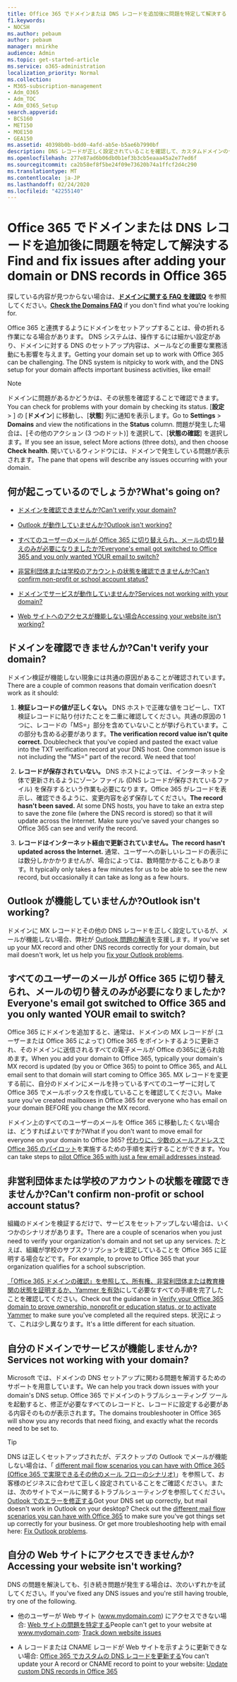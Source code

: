 ```yaml
---
title: Office 365 でドメインまたは DNS レコードを追加後に問題を特定して解決する
f1.keywords:
- NOCSH
ms.author: pebaum
author: pebaum
manager: mnirkhe
audience: Admin
ms.topic: get-started-article
ms.service: o365-administration
localization_priority: Normal
ms.collection:
- M365-subscription-management
- Adm_O365
- Adm_TOC
- Adm_O365_Setup
search.appverid:
- BCS160
- MET150
- MOE150
- GEA150
ms.assetid: 40398b0b-bdd0-4afd-ab5e-b5ae6b7990bf
description: DNS レコードが正しく設定されていることを確認して、カスタムドメインのセットアップ中に発生した問題を追跡する方法について説明します。
ms.openlocfilehash: 277e87ad6b06db0b1ef3b3cb5eaaa45a2e77ed6f
ms.sourcegitcommit: ca2b58ef8f5be24f09e73620b74a1ffcf2d4c290
ms.translationtype: MT
ms.contentlocale: ja-JP
ms.lasthandoff: 02/24/2020
ms.locfileid: "42255140"
---
```

# <a name="find-and-fix-issues-after-adding-your-domain-or-dns-records-in-office-365"></a><span data-ttu-id="07944-103">Office 365 でドメインまたは DNS レコードを追加後に問題を特定して解決する</span><span class="sxs-lookup"><span data-stu-id="07944-103">Find and fix issues after adding your domain or DNS records in Office 365</span></span>

 <span data-ttu-id="07944-104">探している内容が見つからない場合は、**[ドメインに関する FAQ を確認Q](../setup/domains-faq.md)** を参照してください。</span><span class="sxs-lookup"><span data-stu-id="07944-104">**[Check the Domains FAQ](../setup/domains-faq.md)** if you don't find what you're looking for.</span></span> 
  
<span data-ttu-id="07944-p101">Office 365 と連携するようにドメインをセットアップすることは、骨の折れる作業になる場合があります。 DNS システムは、操作するには細かい設定があり、ドメインに対する DNS のセットアップ内容は、メールなどの重要な業務活動にも影響を与えます。</span><span class="sxs-lookup"><span data-stu-id="07944-p101">Getting your domain set up to work with Office 365 can be challenging. The DNS system is nitpicky to work with, and the DNS setup for your domain affects important business activities, like email!</span></span>

> [!NOTE]
> <span data-ttu-id="07944-107">ドメインに問題があるかどうかは、その状態を確認することで確認できます。</span><span class="sxs-lookup"><span data-stu-id="07944-107">You can check for problems with your domain by checking its status.</span></span> <span data-ttu-id="07944-108">[**設定** > ] の [**ドメイン**] に移動し、[**状態**] 列に通知を表示します。</span><span class="sxs-lookup"><span data-stu-id="07944-108">Go to **Settings** > **Domains** and view the notifications in the **Status** column.</span></span> <span data-ttu-id="07944-109">問題が発生した場合は、[その他のアクション (3 つのドット)] を選択して、[**状態の確認**] を選択します。</span><span class="sxs-lookup"><span data-stu-id="07944-109">If you see an issue, select More actions (three dots), and then choose **Check health**.</span></span> <span data-ttu-id="07944-110">開いているウィンドウには、ドメインで発生している問題が表示されます。</span><span class="sxs-lookup"><span data-stu-id="07944-110">The pane that opens will describe any issues occurring with your domain.</span></span>
  
## <a name="whats-going-on"></a><span data-ttu-id="07944-111">何が起こっているのでしょうか?</span><span class="sxs-lookup"><span data-stu-id="07944-111">What's going on?</span></span>

- [<span data-ttu-id="07944-112">ドメインを確認できませんか?</span><span class="sxs-lookup"><span data-stu-id="07944-112">Can't verify your domain?</span></span>](#cant-verify-your-domain)
    
- [<span data-ttu-id="07944-113">Outlook が動作していませんか?</span><span class="sxs-lookup"><span data-stu-id="07944-113">Outlook isn't working?</span></span>](#outlook-isnt-working)
    
- [<span data-ttu-id="07944-114">すべてのユーザーのメールが Office 365 に切り替えられ、メールの切り替えのみが必要になりましたか?</span><span class="sxs-lookup"><span data-stu-id="07944-114">Everyone's email got switched to Office 365 and you only wanted YOUR email to switch?</span></span>](#everyones-email-got-switched-to-office-365-and-you-only-wanted-your-email-to-switch)

- [<span data-ttu-id="07944-115">非営利団体または学校のアカウントの状態を確認できませんか?</span><span class="sxs-lookup"><span data-stu-id="07944-115">Can't confirm non-profit or school account status?</span></span>](#cant-confirm-non-profit-or-school-account-status)

- [<span data-ttu-id="07944-116">ドメインでサービスが動作していませんか?</span><span class="sxs-lookup"><span data-stu-id="07944-116">Services not working with your domain?</span></span>](#services-not-working-with-your-domain)
    
- [<span data-ttu-id="07944-117">Web サイトへのアクセスが機能しない場合</span><span class="sxs-lookup"><span data-stu-id="07944-117">Accessing your website isn't working?</span></span>](#accessing-your-website-isnt-working)

## <a name="cant-verify-your-domain"></a><span data-ttu-id="07944-118">ドメインを確認できませんか?</span><span class="sxs-lookup"><span data-stu-id="07944-118">Can't verify your domain?</span></span>
<span data-ttu-id="07944-119"><a name="BKMK_verify"> </a></span><span class="sxs-lookup"><span data-stu-id="07944-119"><a name="BKMK_verify"> </a></span></span>

<span data-ttu-id="07944-120">ドメイン検証が機能しない現象には共通の原因があることが確認されています。</span><span class="sxs-lookup"><span data-stu-id="07944-120">There are a couple of common reasons that domain verification doesn't work as it should:</span></span>
  
1. <span data-ttu-id="07944-p103">**検証レコードの値が正しくない。** DNS ホストで正確な値をコピーし、TXT 検証レコードに貼り付けたことを二重に確認してください。共通の原因の 1 つに、レコードの「MS=」部分を含めていないことが挙げられています。この部分も含める必要があります。</span><span class="sxs-lookup"><span data-stu-id="07944-p103">**The verification record value isn't quite correct.** Doublecheck that you've copied and pasted the exact value into the TXT verification record at your DNS host. One common issue is not including the "MS=" part of the record. We need that too!</span></span> 
    
2. <span data-ttu-id="07944-p104">**レコードが保存されていない。** DNS ホストによっては、インターネット全体で更新されるようにゾーン ファイル (DNS レコードが保存されているファイル) を保存するという作業も必要になります。Office 365 がレコードを表示し、確認できるように、変更内容を必ず保存してください。</span><span class="sxs-lookup"><span data-stu-id="07944-p104">**The record hasn't been saved.** At some DNS hosts, you have to take an extra step to save the zone file (where the DNS record is stored) so that it will update across the Internet. Make sure you've saved your changes so Office 365 can see and verify the record.</span></span> 
    
3. <span data-ttu-id="07944-128">**レコードはインターネット経由で更新されていません。**</span><span class="sxs-lookup"><span data-stu-id="07944-128">**The record hasn't updated across the Internet.**</span></span> <span data-ttu-id="07944-129">通常、ユーザーへの新しいレコードの表示には数分しかかかりませんが、場合によっては、数時間かかることもあります。</span><span class="sxs-lookup"><span data-stu-id="07944-129">It typically only takes a few minutes for us to be able to see the new record, but occasionally it can take as long as a few hours.</span></span> 
    
## <a name="outlook-isnt-working"></a><span data-ttu-id="07944-130">Outlook が機能していませんか?</span><span class="sxs-lookup"><span data-stu-id="07944-130">Outlook isn't working?</span></span>
<span data-ttu-id="07944-131"><a name="BKMK_OutlookBroken"> </a></span><span class="sxs-lookup"><span data-stu-id="07944-131"><a name="BKMK_OutlookBroken"> </a></span></span>

<span data-ttu-id="07944-132">ドメインに MX レコードとその他の DNS レコードを正しく設定しているが、メールが機能しない場合、弊社が [Outlook 問題の解消](https://support.office.com/article/b3e740b9-171d-4179-bcd1-e279a363fa75.aspx)を支援します。</span><span class="sxs-lookup"><span data-stu-id="07944-132">If you've set up your MX record and other DNS records correctly for your domain, but mail doesn't work, let us help you [fix your Outlook problems](https://support.office.com/article/b3e740b9-171d-4179-bcd1-e279a363fa75.aspx).</span></span>
  
## <a name="everyones-email-got-switched-to-office-365-and-you-only-wanted-your-email-to-switch"></a><span data-ttu-id="07944-133">すべてのユーザーのメールが Office 365 に切り替えられ、メールの切り替えのみが必要になりましたか?</span><span class="sxs-lookup"><span data-stu-id="07944-133">Everyone's email got switched to Office 365 and you only wanted YOUR email to switch?</span></span>
<span data-ttu-id="07944-134"><a name="BKMK_EmailSwitched"> </a></span><span class="sxs-lookup"><span data-stu-id="07944-134"><a name="BKMK_EmailSwitched"> </a></span></span>

<span data-ttu-id="07944-135">Office 365 にドメインを追加すると、通常は、ドメインの MX レコードが (ユーザーまたは Office 365 によって) Office 365 をポイントするように更新され、そのドメインに送信されるすべての電子メールが Office の365に送られ始めます。</span><span class="sxs-lookup"><span data-stu-id="07944-135">When you add your domain to Office 365, typically your domain's MX record is updated (by you or Office 365) to point to Office 365, and ALL email sent to that domain will start coming to Office 365.</span></span> <span data-ttu-id="07944-136">MX レコードを変更する前に、自分のドメインにメールを持っているすべてのユーザーに対して Office 365 でメールボックスを作成していることを確認してください。</span><span class="sxs-lookup"><span data-stu-id="07944-136">Make sure you've created mailboxes in Office 365 for everyone who has email on your domain BEFORE you change the MX record.</span></span>
  
<span data-ttu-id="07944-137">ドメイン上のすべてのユーザーのメールを Office 365 に移動したくない場合は、どうすればよいですか?</span><span class="sxs-lookup"><span data-stu-id="07944-137">What if you don't want to move email for everyone on your domain to Office 365?</span></span> <span data-ttu-id="07944-138">[代わりに、少数のメールアドレスで Office 365 のパイロット](https://support.office.com/article/39cee536-6a03-40cf-b9c1-f301bb6001d7.aspx)を実施するための手順を実行することができます。</span><span class="sxs-lookup"><span data-stu-id="07944-138">You can take steps to [pilot Office 365 with just a few email addresses instead](https://support.office.com/article/39cee536-6a03-40cf-b9c1-f301bb6001d7.aspx).</span></span>
  
## <a name="cant-confirm-non-profit-or-school-account-status"></a><span data-ttu-id="07944-139">非営利団体または学校のアカウントの状態を確認できませんか?</span><span class="sxs-lookup"><span data-stu-id="07944-139">Can't confirm non-profit or school account status?</span></span>
<span data-ttu-id="07944-140"><a name="BKMK_validateAcct"> </a></span><span class="sxs-lookup"><span data-stu-id="07944-140"><a name="BKMK_validateAcct"> </a></span></span>

<span data-ttu-id="07944-141">組織のドメインを検証するだけで、サービスをセットアップしない場合は、いくつかのシナリオがあります。</span><span class="sxs-lookup"><span data-stu-id="07944-141">There are a couple of scenarios when you just need to verify your organization's domain and not set up any services.</span></span> <span data-ttu-id="07944-142">たとえば、組織が学校のサブスクリプションを認定していることを Office 365 に証明する場合などです。</span><span class="sxs-lookup"><span data-stu-id="07944-142">For example, to prove to Office 365 that your organization qualifies for a school subscription.</span></span>
  
<span data-ttu-id="07944-143">[「Office 365 ドメインの確認」を参照して、所有権、非営利団体または教育機関の状態を証明するか、Yammer を有効](https://support.office.com/article/87d1844e-aa47-4dc0-a61b-1b773fd4e590)にして必要なすべての手順を完了したことを確認してください。</span><span class="sxs-lookup"><span data-stu-id="07944-143">Check out the guidance in [Verify your Office 365 domain to prove ownership, nonprofit or education status, or to activate Yammer](https://support.office.com/article/87d1844e-aa47-4dc0-a61b-1b773fd4e590) to make sure you've completed all the required steps.</span></span> <span data-ttu-id="07944-144">状況によって、これは少し異なります。</span><span class="sxs-lookup"><span data-stu-id="07944-144">It's a little different for each situation.</span></span> 
  
## <a name="services-not-working-with-your-domain"></a><span data-ttu-id="07944-145">自分のドメインでサービスが機能しませんか?</span><span class="sxs-lookup"><span data-stu-id="07944-145">Services not working with your domain?</span></span>
<span data-ttu-id="07944-146"><a name="BKMK_Test"> </a></span><span class="sxs-lookup"><span data-stu-id="07944-146"><a name="BKMK_Test"> </a></span></span>

<span data-ttu-id="07944-147">Microsoft では、ドメインの DNS セットアップに関わる問題を解消するためのサポートを用意しています。</span><span class="sxs-lookup"><span data-stu-id="07944-147">We can help you track down issues with your domain's DNS setup.</span></span> <span data-ttu-id="07944-148">Office 365 でドメインのトラブルシューティング ツールを起動すると、修正が必要なすべてのレコードと、レコードに設定する必要がある内容そのものが表示されます。</span><span class="sxs-lookup"><span data-stu-id="07944-148">The domains troubleshooter in Office 365 will show you any records that need fixing, and exactly what the records need to be set to.</span></span> 

> [!TIP]
> <span data-ttu-id="07944-p111">DNS は正しくセットアップされたが、デスクトップの Outlook でメールが機能しない場合は、「 [different mail flow scenarios you can have with Office 365 (Office 365 で実現できるその他のメール フローのシナリオ)](https://go.microsoft.com/fwlink/?LinkId=787530)」を参照して、お客様のビジネスに合わせて正しく設定されていることをご確認ください。または、次のサイトでメールに関するトラブルシューティングを参照してください。[Outlook でのエラーを修正する](https://support.office.com/article/b3e740b9-171d-4179-bcd1-e279a363fa75.aspx)</span><span class="sxs-lookup"><span data-stu-id="07944-p111">Got your DNS set up correctly, but mail doesn't work in Outlook on your desktop? Check out the [different mail flow scenarios you can have with Office 365](https://go.microsoft.com/fwlink/?LinkId=787530) to make sure you've got things set up correctly for your business. Or get more troubleshooting help with email here: [Fix Outlook problems](https://support.office.com/article/b3e740b9-171d-4179-bcd1-e279a363fa75.aspx).</span></span> 
  
## <a name="accessing-your-website-isnt-working"></a><span data-ttu-id="07944-152">自分の Web サイトにアクセスできませんか?</span><span class="sxs-lookup"><span data-stu-id="07944-152">Accessing your website isn't working?</span></span>
<span data-ttu-id="07944-153"><a name="BKMK_Website"> </a></span><span class="sxs-lookup"><span data-stu-id="07944-153"><a name="BKMK_Website"> </a></span></span>

<span data-ttu-id="07944-154">DNS の問題を解決しても、引き続き問題が発生する場合は、次のいずれかを試してください。</span><span class="sxs-lookup"><span data-stu-id="07944-154">If you've fixed any DNS issues and you're still having trouble, try one of the following.</span></span>
  
- <span data-ttu-id="07944-155">他のユーザーが Web サイト (www.mydomain.com) にアクセスできない場合: [Web サイトの問題を特定する](https://support.office.com/article/61f34ca1-ca7f-4a65-9348-def20db09ddf.aspx)</span><span class="sxs-lookup"><span data-stu-id="07944-155">People can't get to your website at www.mydomain.com: [Track down website issues](https://support.office.com/article/61f34ca1-ca7f-4a65-9348-def20db09ddf.aspx)</span></span>
    
- <span data-ttu-id="07944-156">A レコードまたは CNAME レコードが Web サイトを示すように更新できない場合: [Office 365 でカスタムの DNS レコードを更新する](../dns/add-or-edit-custom-dns-records.md)</span><span class="sxs-lookup"><span data-stu-id="07944-156">You can't update your A record or CNAME record to point to your website: [Update custom DNS records in Office 365](../dns/add-or-edit-custom-dns-records.md)</span></span>
    
